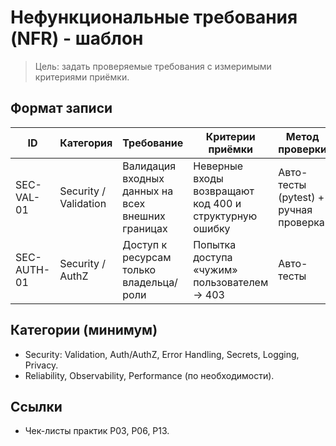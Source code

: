 # Нефункциональные требования (NFR) - шаблон

> Цель: задать проверяемые требования с измеримыми критериями приёмки.

## Формат записи
| ID | Категория | Требование | Критерии приёмки | Метод проверки | Приоритет |
|----|-----------|------------|------------------|----------------|-----------|
| SEC-VAL-01 | Security / Validation | Валидация входных данных на всех внешних границах | Неверные входы возвращают код 400 и структурную ошибку | Авто-тесты (pytest) + ручная проверка | Must |
| SEC-AUTH-01 | Security / AuthZ | Доступ к ресурсам только владельца/роли | Попытка доступа «чужим» пользователем → 403 | Авто-тесты | Must |

## Категории (минимум)
- Security: Validation, Auth/AuthZ, Error Handling, Secrets, Logging, Privacy.
- Reliability, Observability, Performance (по необходимости).

## Ссылки
- Чек-листы практик P03, P06, P13.
